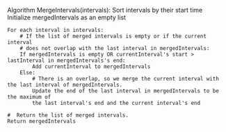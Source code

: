 Algorithm MergeIntervals(intervals):
    Sort intervals by their start time
    Initialize mergedIntervals as an empty list

    For each interval in intervals:
        # If the list of merged intervals is empty or if the current interval
        # does not overlap with the last interval in mergedIntervals:
        If mergedIntervals is empty OR currentInterval's start > lastInterval in mergedIntervals's end:
            Add currentInterval to mergedIntervals
        Else:
            # There is an overlap, so we merge the current interval with the last interval of mergedIntervals.
            Update the end of the last interval in mergedIntervals to be the maximum of
            the last interval's end and the current interval's end
    
    #  Return the list of merged intervals.
    Return mergedIntervals

